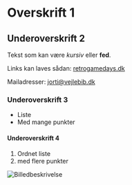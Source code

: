 <!-- BEGIN ARISE ------------------------------
Title:: "Titel"

Author:: "Retro Game Days"
Description:: "Beskrivelse"
Language:: "dk"
Thumbnail:: ""
Published Date:: "2025-05-02"
Modified Date:: "2025-05-02"

---- END ARISE \\ DO NOT MODIFY THIS LINE ---->

# Overskrift 1

## Underoverskrift 2

Tekst som kan være *kursiv* eller **fed**.

Links kan laves sådan: [retrogamedays.dk](retrogamedays.dk "Valgfri tooltip")

Mailadresser: <jorti@vejlebib.dk>

### Underoverskrift 3
 - Liste
 - Med mange punkter

#### Underoverskrift 4
1. Ordnet liste
2. med flere punkter
  



![](billede.jpg "Billedbeskrivelse")

